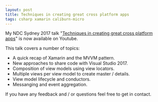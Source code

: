 ```yaml
---
layout: post
title: Techniques in creating great cross platform apps
tags: csharp xamarin caliburn-micro
---
```


My NDC Sydney 2017 talk "[Techniques in creating great cross platform apps](https://www.youtube.com/watch?v=S9kxokKuFAQ)" is now available on Youtube.

This talk covers a number of topics:

 - A quick recap of Xamarin and the MVVM pattern.
 - New approaches to share code with Visual Studio 2017.
 - Composition of view models using view locators.
 - Multiple views per view model to create master / details.
 - View model lifecycle and conductors.
 - Messanging and event aggregation.

If you have any feedback and / or questions feel free to get in contact.